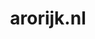 ---
layout: post
title:  "arorijk.nl"
internal_url:  "/dutchgov/arorijk.nl.html"
subdomains_count: 3
all_subdomains_count: 3
urls_count: 3
ssl_rank: 100
http_rank: 91
url_link: /data/arorijk.nl/urls.txt
all_subdomains_link: /data/arorijk.nl/all_subdomains.txt
subdomains_link: /data/arorijk.nl/subdomains.txt
categories: dutchgov
---
